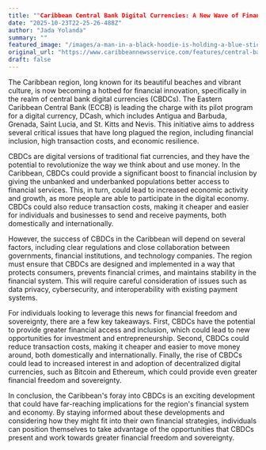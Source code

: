 ```yaml
---
title: ""Caribbean Central Bank Digital Currencies: A New Wave of Financial Inclusion, Efficiency, and Sovereignty""
date: "2025-10-23T22-25-26-488Z"
author: "Jada Yolanda"
summary: ""
featured_image: "/images/a-man-in-a-black-hoodie-is-holding-a-blue-sticker--WdaQcb2M9g-2025-10-23T22-25-26-488Z/header.jpg"
original_url: "https://www.caribbeannewsservice.com/features/central-bank-digital-currencies-could-transform-the-caribbean-s-financial-sector/"
draft: false
---
```


The Caribbean region, long known for its beautiful beaches and vibrant culture, is now becoming a hotbed for financial innovation, specifically in the realm of central bank digital currencies (CBDCs). The Eastern Caribbean Central Bank (ECCB) is leading the charge with its pilot program for a digital currency, DCash, which includes Antigua and Barbuda, Grenada, Saint Lucia, and St. Kitts and Nevis. This initiative aims to address several critical issues that have long plagued the region, including financial inclusion, high transaction costs, and economic resilience.

CBDCs are digital versions of traditional fiat currencies, and they have the potential to revolutionize the way we think about and use money. In the Caribbean, CBDCs could provide a significant boost to financial inclusion by giving the unbanked and underbanked populations better access to financial services. This, in turn, could lead to increased economic activity and growth, as more people are able to participate in the digital economy. CBDCs could also reduce transaction costs, making it cheaper and easier for individuals and businesses to send and receive payments, both domestically and internationally.

However, the success of CBDCs in the Caribbean will depend on several factors, including clear regulations and close collaboration between governments, financial institutions, and technology companies. The region must ensure that CBDCs are designed and implemented in a way that protects consumers, prevents financial crimes, and maintains stability in the financial system. This will require careful consideration of issues such as data privacy, cybersecurity, and interoperability with existing payment systems.

For individuals looking to leverage this news for financial freedom and sovereignty, there are a few key takeaways. First, CBDCs have the potential to provide greater financial access and inclusion, which could lead to new opportunities for investment and entrepreneurship. Second, CBDCs could reduce transaction costs, making it cheaper and easier to move money around, both domestically and internationally. Finally, the rise of CBDCs could lead to increased interest in and adoption of decentralized digital currencies, such as Bitcoin and Ethereum, which could provide even greater financial freedom and sovereignty.

In conclusion, the Caribbean's foray into CBDCs is an exciting development that could have far-reaching implications for the region's financial system and economy. By staying informed about these developments and considering how they might fit into their own financial strategies, individuals can position themselves to take advantage of the opportunities that CBDCs present and work towards greater financial freedom and sovereignty.
